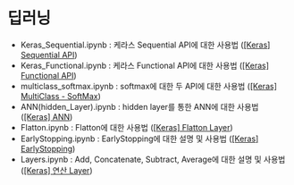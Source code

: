 # 딥러닝
- Keras_Sequential.ipynb : 케라스 Sequential API에 대한 사용법 ([[Keras] Sequential API](https://dhjkl123.tistory.com/262))
- Keras_Functional.ipynb : 케라스 Functional API에 대한 사용법 ([[Keras] Functional API](https://dhjkl123.tistory.com/263))
- multiclass_softmax.ipynb : softmax에 대한 두 API에 대한 사용법 ([[Keras] MultiClass - SoftMax](https://dhjkl123.tistory.com/264))
- ANN(hidden_Layer).ipynb : hidden layer를 통한 ANN에 대한 사용법 ([[Keras] ANN](https://dhjkl123.tistory.com/265))
- Flatton.ipynb : Flatton에 대한 사용법 ([[Keras] Flatton Layer](https://dhjkl123.tistory.com/266)) 
- EarlyStopping.ipynb : EarlyStopping에 대한 설명 및 사용법 ([[Keras] EarlyStopping](https://dhjkl123.tistory.com/267))
- Layers.ipynb : Add, Concatenate, Subtract, Average에 대한 설명 및 사용법 ([[Keras] 연산 Layer](https://dhjkl123.tistory.com/268))